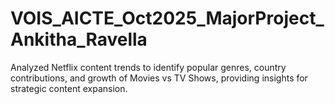# VOIS_AICTE_Oct2025_MajorProject_Ankitha_Ravella
Analyzed Netflix content trends to identify popular genres, country contributions, and growth of Movies vs TV Shows, providing insights for strategic content expansion.
